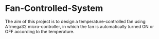 # Fan-Controlled-System
The aim of this project is to design a temperature-controlled fan using ATmega32
micro-controller, in which the fan is automatically turned ON or OFF according to the
temperature.
